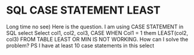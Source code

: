 
# SQL CASE STATEMENT LEAST

Long time no see)
Here is the question. I am using CASE STATEMENT in SQL select
Select col1, col2, col3,
CASE WHEN Col1 = 1 them LEAST(col2, col3)
FROM TABLE
LEAST OR MIN IS NOT WORKING. How can I solve the problem?
PS I have at least 10 case statements in this select

        